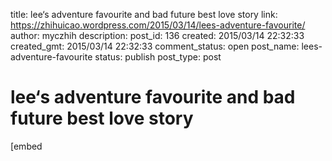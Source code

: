 title: lee‘s adventure favourite and bad future  best love story
link: https://zhihuicao.wordpress.com/2015/03/14/lees-adventure-favourite/
author: myczhih
description: 
post_id: 136
created: 2015/03/14 22:32:33
created_gmt: 2015/03/14 22:32:33
comment_status: open
post_name: lees-adventure-favourite
status: publish
post_type: post

# lee‘s adventure favourite and bad future  best love story

[embed